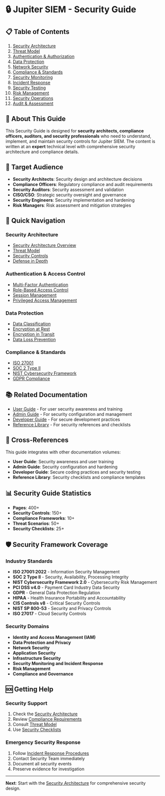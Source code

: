 # 🔒 Jupiter SIEM - Security Guide

## 📋 Table of Contents

1. [Security Architecture](./security-architecture.md)
2. [Threat Model](./threat-model.md)
3. [Authentication & Authorization](./authentication-authorization.md)
4. [Data Protection](./data-protection.md)
5. [Network Security](./network-security.md)
6. [Compliance & Standards](./compliance-standards.md)
7. [Security Monitoring](./security-monitoring.md)
8. [Incident Response](./incident-response.md)
9. [Security Testing](./security-testing.md)
10. [Risk Management](./risk-management.md)
11. [Security Operations](./security-operations.md)
12. [Audit & Assessment](./audit-assessment.md)

## 🎯 About This Guide

This Security Guide is designed for **security architects, compliance officers, auditors, and security professionals** who need to understand, implement, and maintain security controls for Jupiter SIEM. The content is written at an **expert** technical level with comprehensive security architecture and compliance details.

## 👥 Target Audience

- **Security Architects**: Security design and architecture decisions
- **Compliance Officers**: Regulatory compliance and audit requirements
- **Security Auditors**: Security assessment and validation
- **CISO/CSO**: Strategic security oversight and governance
- **Security Engineers**: Security implementation and hardening
- **Risk Managers**: Risk assessment and mitigation strategies

## 🚀 Quick Navigation

### Security Architecture
- [Security Architecture Overview](./security-architecture.md#overview)
- [Threat Model](./threat-model.md#threat-model)
- [Security Controls](./security-architecture.md#security-controls)
- [Defense in Depth](./security-architecture.md#defense-in-depth)

### Authentication & Access Control
- [Multi-Factor Authentication](./authentication-authorization.md#mfa)
- [Role-Based Access Control](./authentication-authorization.md#rbac)
- [Session Management](./authentication-authorization.md#session-management)
- [Privileged Access Management](./authentication-authorization.md#pam)

### Data Protection
- [Data Classification](./data-protection.md#classification)
- [Encryption at Rest](./data-protection.md#encryption-rest)
- [Encryption in Transit](./data-protection.md#encryption-transit)
- [Data Loss Prevention](./data-protection.md#dlp)

### Compliance & Standards
- [ISO 27001](./compliance-standards.md#iso27001)
- [SOC 2 Type II](./compliance-standards.md#soc2)
- [NIST Cybersecurity Framework](./compliance-standards.md#nist)
- [GDPR Compliance](./compliance-standards.md#gdpr)

## 📚 Related Documentation

- [User Guide](../user-guide/) - For user security awareness and training
- [Admin Guide](../admin-guide/) - For security configuration and management
- [Developer Guide](../developer-guide/) - For secure development practices
- [Reference Library](../reference-library/) - For security references and checklists

## 🔗 Cross-References

This guide integrates with other documentation volumes:
- **User Guide**: Security awareness and user training
- **Admin Guide**: Security configuration and hardening
- **Developer Guide**: Secure coding practices and security testing
- **Reference Library**: Security checklists and compliance templates

## 📊 Security Guide Statistics

- **Pages**: 400+
- **Security Controls**: 150+
- **Compliance Frameworks**: 10+
- **Threat Scenarios**: 50+
- **Security Checklists**: 25+

## 🛡️ Security Framework Coverage

### Industry Standards
- **ISO 27001:2022** - Information Security Management
- **SOC 2 Type II** - Security, Availability, Processing Integrity
- **NIST Cybersecurity Framework 2.0** - Cybersecurity Risk Management
- **PCI DSS v4.0** - Payment Card Industry Data Security
- **GDPR** - General Data Protection Regulation
- **HIPAA** - Health Insurance Portability and Accountability
- **CIS Controls v8** - Critical Security Controls
- **NIST SP 800-53** - Security and Privacy Controls
- **ISO 27017** - Cloud Security Controls

### Security Domains
- **Identity and Access Management (IAM)**
- **Data Protection and Privacy**
- **Network Security**
- **Application Security**
- **Infrastructure Security**
- **Security Monitoring and Incident Response**
- **Risk Management**
- **Compliance and Governance**

## 🆘 Getting Help

### Security Support
1. Check the [Security Architecture](./security-architecture.md)
2. Review [Compliance Requirements](./compliance-standards.md)
3. Consult [Threat Model](./threat-model.md)
4. Use [Security Checklists](../reference-library/security-checklists.md)

### Emergency Security Response
1. Follow [Incident Response Procedures](./incident-response.md)
2. Contact Security Team immediately
3. Document all security events
4. Preserve evidence for investigation

---

**Next**: Start with the [Security Architecture](./security-architecture.md) for comprehensive security design.
